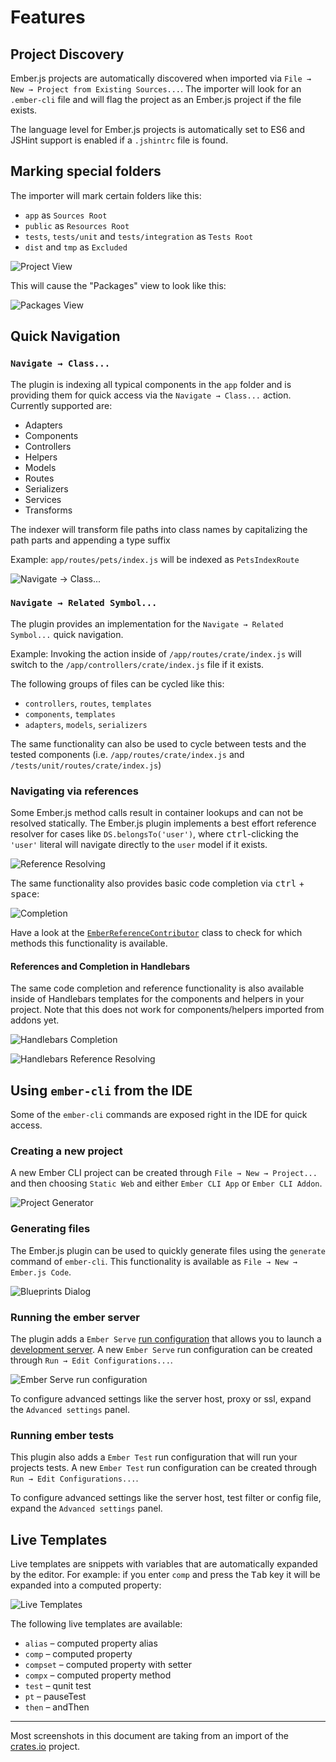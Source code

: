 Features
===============================================================================


Project Discovery
-------------------------------------------------------------------------------

Ember.js projects are automatically discovered when imported via
`File → New → Project from Existing Sources...`. The importer will look for an
`.ember-cli` file and will flag the project as an Ember.js project if the file
exists.

The language level for Ember.js projects is automatically set to ES6 and
JSHint support is enabled if a `.jshintrc` file is found.


Marking special folders
-------------------------------------------------------------------------------

The importer will mark certain folders like this:

- `app` as `Sources Root`
- `public` as `Resources Root`
- `tests`, `tests/unit` and `tests/integration` as `Tests Root`
- `dist` and `tmp` as `Excluded`

![Project View](project-view.png)

This will cause the "Packages" view to look like this:

![Packages View](packages-view.png)


Quick Navigation
-------------------------------------------------------------------------------

### `Navigate → Class...`

The plugin is indexing all typical components in the `app` folder and is
providing them for quick access via the `Navigate → Class...` action. Currently
supported are:

- Adapters
- Components
- Controllers
- Helpers
- Models
- Routes
- Serializers
- Services
- Transforms

The indexer will transform file paths into class names by capitalizing the
path parts and appending a type suffix

Example: `app/routes/pets/index.js` will be indexed as `PetsIndexRoute`

![Navigate → Class...](goto-class.png)

### `Navigate → Related Symbol...`

The plugin provides an implementation for the `Navigate → Related Symbol...`
quick navigation.

Example: Invoking the action inside of `/app/routes/crate/index.js` will
switch to the `/app/controllers/crate/index.js` file if it exists.

The following groups of files can be cycled like this:

- `controllers`, `routes`, `templates`
- `components`, `templates`
- `adapters`, `models`, `serializers`

The same functionality can also be used to cycle between tests and the tested
components (i.e. `/app/routes/crate/index.js` and
`/tests/unit/routes/crate/index.js`)

### Navigating via references

Some Ember.js method calls result in container lookups and can not be resolved
statically. The Ember.js plugin implements a best effort reference resolver
for cases like `DS.belongsTo('user')`, where <kbd>ctrl</kbd>-clicking the
`'user'` literal will navigate directly to the `user` model if it exists.

![Reference Resolving](references.png)

The same functionality also provides basic code completion via
<kbd>ctrl</kbd> + <kbd>space</kbd>:

![Completion](completion.png)

Have a look at the
[`EmberReferenceContributor`](../src/main/kotlin/com/emberjs/psi/EmberReferenceContributor.kt)
class to check for which methods this functionality is available.

#### References and Completion in Handlebars

The same code completion and reference functionality is also available inside
of Handlebars templates for the components and helpers in your project. Note
that this does not work for components/helpers imported from addons yet.

![Handlebars Completion](hbs-component-completion.png)

![Handlebars Reference Resolving](hbs-component-resolve.png)


Using `ember-cli` from the IDE
-------------------------------------------------------------------------------

Some of the `ember-cli` commands are exposed right in the IDE for quick access.

### Creating a new project

A new Ember CLI project can be created through `File → New → Project...` and
then choosing `Static Web` and either `Ember CLI App` or `Ember CLI Addon`.

![Project Generator](project-generator.png)

### Generating files

The Ember.js plugin can be used to quickly generate files using the `generate`
command of `ember-cli`. This functionality is available as
`File → New → Ember.js Code`.

![Blueprints Dialog](blueprints-dialog.png)

### Running the ember server

The plugin adds a `Ember Serve`
[run configuration](https://www.jetbrains.com/help/idea/creating-and-editing-run-debug-configurations.html)
that allows you to launch a
[development server](https://guides.emberjs.com/v2.16.0/tutorial/ember-cli/#toc_the-development-server).
A new `Ember Serve` run configuration can be created through
`Run → Edit Configurations...`.

![Ember Serve run configuration](run-configuration-serve.png)

To configure advanced settings like the server host, proxy or ssl, expand the
`Advanced settings` panel.

### Running ember tests

This plugin also adds a `Ember Test` run configuration that will run your projects tests.
A new `Ember Test` run configuration can be created through
`Run → Edit Configurations...`.

To configure advanced settings like the server host, test filter or config file, expand the
`Advanced settings` panel.

Live Templates
-------------------------------------------------------------------------------

Live templates are snippets with variables that are automatically expanded by
the editor. For example: if you enter `comp` and press the <kbd>Tab</kbd> key
it will be expanded into a computed property:

![Live Templates](live-templates.png)

The following live templates are available:

- `alias` – computed property alias
- `comp` – computed property
- `compset` – computed property with setter
- `compx` – computed property method
- `test` – qunit test
- `pt` – pauseTest
- `then` – andThen

-------------------------------------------------------------------------------

Most screenshots in this document are taking from an import of the
[crates.io](https://github.com/rust-lang/crates.io) project.

